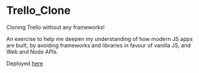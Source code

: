 # Trello_Clone

Cloning Trello without any frameworks!

An exercise to help me deepen my understanding of how modern JS apps are built, by avoiding frameworks and libraries in favour of vanilla JS, and Web and Node APIs.

Deployed [here](http://trelloclone.s3-website.eu-west-2.amazonaws.com/)
